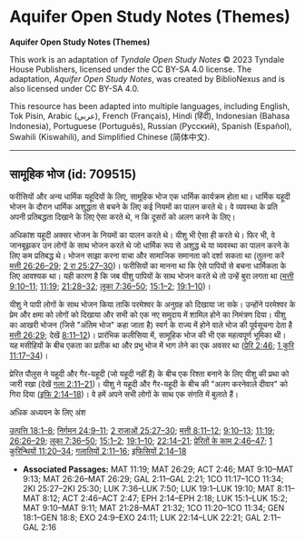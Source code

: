 # Aquifer Open Study Notes (Themes)

**Aquifer Open Study Notes (Themes)**

This work is an adaptation of *Tyndale Open Study Notes* © 2023 Tyndale House Publishers, licensed under the CC BY\-SA 4\.0 license. The adaptation, *Aquifer Open Study Notes*, was created by BiblioNexus and is also licensed under CC BY\-SA 4\.0\.

This resource has been adapted into multiple languages, including English, Tok Pisin, Arabic (عربي), French (Français), Hindi (हिंदी), Indonesian (Bahasa Indonesia), Portuguese (Português), Russian (Русский), Spanish (Español), Swahili (Kiswahili), and Simplified Chinese (简体中文).



--------------------------------

## सामूहिक भोज (id: 709515)

फरीसियों और अन्य धार्मिक यहूदियों के लिए, सामूहिक भोज एक धार्मिक कार्यक्रम होता था। धार्मिक यहूदी भोजन के दौरान धार्मिक अशुद्धता से बचने के लिए कई नियमों का पालन करते थे। वे व्यवस्था के प्रति अपनी प्रतिबद्धता दिखाने के लिए ऐसा करते थे, न कि दूसरों को अलग करने के लिए।

अधिकांश यहूदी अक्सर भोजन के नियमों का पालन करते थे। यीशु भी ऐसा ही करते थे। फिर भी, वे जानबूझकर उन लोगों के साथ भोजन करते थे जो धार्मिक रूप से अशुद्ध थे या व्यवस्था का पालन करने के लिए कम प्रतिबद्ध थे। भोजन साझा करना वाचा और सामाजिक समानता को दर्शा सकता था (तुलना करें [मत्ती 26:26–29](https://ref.ly/Matt26:26-Matt26:29); [2 रा 25:27–30](https://ref.ly/2Kgs25:27-2Kgs25:30))। फरीसियों का मानना था कि ऐसे पापियों से बचना धार्मिकता के लिए आवश्यक था। यही कारण है कि जब यीशु पापियों के साथ भोजन करते थे तो उन्हें बुरा लगता था ([मत्ती 9:10–11](https://ref.ly/Matt9:10-Matt9:11); [11:19](https://ref.ly/Matt11:19); [21:28–32](https://ref.ly/Matt21:28-Matt21:32); [लूका 7:36–50](https://ref.ly/Luke7:36-Luke7:50); [15:1–2](https://ref.ly/Luke15:1-Luke15:2); [19:1–10](https://ref.ly/Luke19:1-Luke19:10))।

यीशु ने पापी लोगों के साथ भोजन किया ताकि परमेश्वर के अनुग्रह को दिखाया जा सके। उन्होंने परमेश्वर के प्रेम और क्षमा को लोगों को दिखाया और सभी को एक नए समुदाय में शामिल होने का निमंत्रण दिया। यीशु का आखरी भोजन (जिसे "अंतिम भोज" कहा जाता है) स्वर्ग के राज्य में होने वाले भोज की पूर्वसूचना देता है [मत्ती 26:29](https://ref.ly/Matt26:29); देखें [8:11–12](https://ref.ly/Matt8:11-Matt8:12))। प्रारंभिक कलीसिया में, सामूहिक भोज की भी एक महत्वपूर्ण भूमिका थी। यह मसीहियों के बीच एकता का प्रतीक था और प्रभु भोज में भाग लेने का एक अवसर था ([प्रेरि 2:46](https://ref.ly/Acts2:46); [1 कुरि 11:17–34](https://ref.ly/1Cor11:17-1Cor11:34))। 

प्रेरित पौलुस ने यहूदी और गैर\-यहूदी (जो यहूदी नहीं हैं) के बीच एक रिश्ता बनाने के लिए यीशु की प्रथा को जारी रखा (देखें [गला 2:11–21](https://ref.ly/Gal2:11-Gal2:21))। यीशु ने यहूदी और गैर\-यहूदी के बीच की "अलग करनेवाले दीवार" को गिरा दिया ([इफि 2:14–18](https://ref.ly/Eph2:14-Eph2:18))। वे हमें अपने सभी लोगों के साथ एक संगति में बुलाते हैं।

अधिक अध्ययन के लिए अंश

[उत्पत्ति 18:1–8](https://ref.ly/Gen18:1-Gen18:8); [निर्गमन 24:9–11](https://ref.ly/Exod24:9-Exod24:11); [2 राजाओं 25:27–30](https://ref.ly/2Kgs25:27-2Kgs25:30); [मत्ती 8:11–12](https://ref.ly/Matt8:11-Matt8:12); [9:10–13](https://ref.ly/Matt9:10-Matt9:13); [11:19](https://ref.ly/Matt11:19); [26:26–29](https://ref.ly/Matt26:26-Matt26:29); [लूका 7:36–50](https://ref.ly/Luke7:36-Luke7:50); [15:1–2](https://ref.ly/Luke15:1-Luke15:2); [19:1–10](https://ref.ly/Luke19:1-Luke19:10); [22:14–21](https://ref.ly/Luke22:14-Luke22:21); [प्रेरितों के काम 2:46–47](https://ref.ly/Acts2:46-Acts2:47); [1 कुरिन्थियों 11:20–34](https://ref.ly/1Cor11:20-1Cor11:34); [गलातियों 2:11–16](https://ref.ly/Gal2:11-Gal2:16); [इफिसियों 2:14–18](https://ref.ly/Eph2:14-Eph2:18)

* **Associated Passages:** MAT 11:19; MAT 26:29; ACT 2:46; MAT 9:10–MAT 9:13; MAT 26:26–MAT 26:29; GAL 2:11–GAL 2:21; 1CO 11:17–1CO 11:34; 2KI 25:27–2KI 25:30; LUK 7:36–LUK 7:50; LUK 19:1–LUK 19:10; MAT 8:11–MAT 8:12; ACT 2:46–ACT 2:47; EPH 2:14–EPH 2:18; LUK 15:1–LUK 15:2; MAT 9:10–MAT 9:11; MAT 21:28–MAT 21:32; 1CO 11:20–1CO 11:34; GEN 18:1–GEN 18:8; EXO 24:9–EXO 24:11; LUK 22:14–LUK 22:21; GAL 2:11–GAL 2:16

